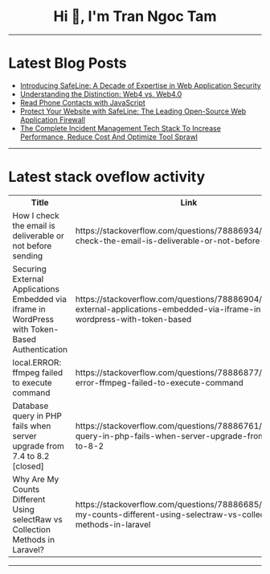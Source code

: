 <h1 align="center">Hi 👋, I'm Tran Ngoc Tam</h1>

---

# Latest Blog Posts 
<!-- BLOG-POST-LIST:START -->
- [Introducing SafeLine: A Decade of Expertise in Web Application Security](https://dev.to/sherbertill6/introducing-safeline-a-decade-of-expertise-in-web-application-security-5a7b)
- [Understanding the Distinction: Web4 vs. Web4.0](https://dev.to/web4/understanding-the-distinction-web4-vs-web40-c07)
- [Read Phone Contacts with JavaScript](https://dev.to/alvaromontoro/read-phone-contacts-with-javascript-1j2)
- [Protect Your Website with SafeLine: The Leading Open-Source Web Application Firewall](https://dev.to/aeriewhole123/protect-your-website-with-safeline-the-leading-open-source-web-application-firewall-1n2j)
- [The Complete Incident Management Tech Stack To Increase Performance, Reduce Cost And Optimize Tool Sprawl](https://dev.to/squadcast/the-complete-incident-management-tech-stack-to-increase-performance-reduce-cost-and-optimize-tool-sprawl-7gc)
<!-- BLOG-POST-LIST:END -->

---

# Latest stack oveflow activity
<table>
  <tr><th>Title</th><th>Link</th></tr>
  <!-- STACKOVERFLOW:START --><tr><td>How I check the email is deliverable or not before sending</td><td>https://stackoverflow.com/questions/78886934/how-i-check-the-email-is-deliverable-or-not-before-sending</td></tr><tr><td>Securing External Applications Embedded via iframe in WordPress with Token-Based Authentication</td><td>https://stackoverflow.com/questions/78886904/securing-external-applications-embedded-via-iframe-in-wordpress-with-token-based</td></tr><tr><td>local.ERROR: ffmpeg failed to execute command</td><td>https://stackoverflow.com/questions/78886877/local-error-ffmpeg-failed-to-execute-command</td></tr><tr><td>Database query in PHP fails when server upgrade from 7.4 to 8.2 [closed]</td><td>https://stackoverflow.com/questions/78886761/database-query-in-php-fails-when-server-upgrade-from-7-4-to-8-2</td></tr><tr><td>Why Are My Counts Different Using selectRaw vs Collection Methods in Laravel?</td><td>https://stackoverflow.com/questions/78886685/why-are-my-counts-different-using-selectraw-vs-collection-methods-in-laravel</td></tr><!-- STACKOVERFLOW:END -->
</table>

---


